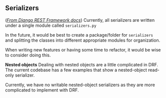 Serializers
--------
(*[From Django REST Framework docs](http://www.django-rest-framework.org/api-guide/serializers/)*)
Currently, all serializers are written under a single module called `serializers.py`

In the future, it would be best to create a package/folder for `serializers` and splitting the classes into different appropriate modules for organization.

When writing new features or having some time to refactor, it would be wise to consider doing this.

**Nested objects**
Dealing with nested objects are a little complicated in DRF. The current codebase has a few examples that show a nested-object read-only serializer.

Currently, we have no writable nested-object serializers as they are more complicated to implement with DRF.
